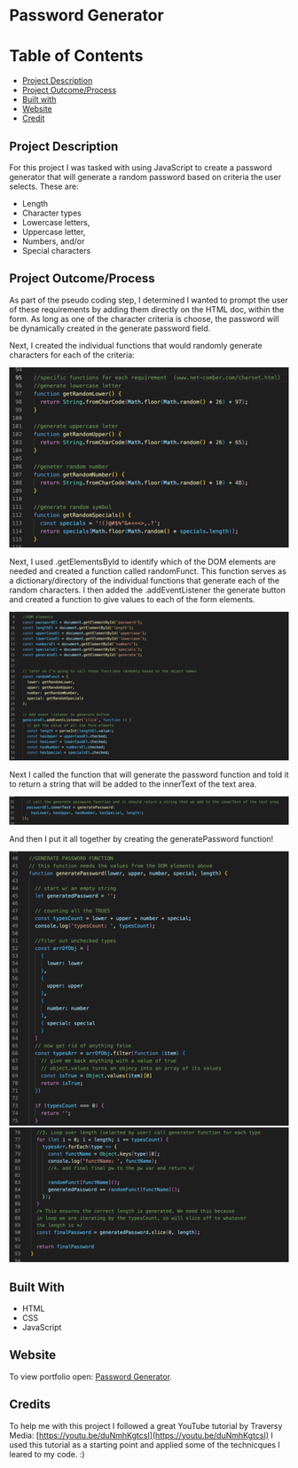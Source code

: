 # Password Generator

# Table of Contents

* [Project Description](#project-description)
* [Project Outcome/Process](#project-outcomeprocess)
* [Built with](#built-with)
* [Website](#website)
* [Credit](#credits)

## Project Description

For this project I was tasked with using JavaScript to create a password generator that will generate a random password based on criteria the user selects. These are:

- Length 
- Character types
 - Lowercase letters,
 - Uppercase letter,
 - Numbers, and/or
 - Special characters

## Project Outcome/Process

As part of the pseudo coding step, I determined I wanted to prompt the user of these requirements by adding them directly on the HTML doc, within the form. As long as one of the character criteria is choose, the password will be dynamically created in the generate password field. 

Next, I created the individual functions that would randomly generate characters for each of the criteria:

![Screenshot 1](/assets/images/screenshot1.png)

Next, I used .getElementsById to identify which of the DOM elements are needed and created a function called randomFunct. This function  serves as a dictionary/directory of the individual functions that generate each of the random characters. I then added the .addEventListener the generate button and created a function to give values to each of the form elements. 

![Screenshot 2](/assets/images/screenshot2.png)

Next I called the function that will generate the password function and told it to return a string that will be added to the innerText of the text area.

![Screenshot 3](/assets/images/screenshot3.png)

And then I put it all together by creating the generatePassword function! 

![Screenshot 4](/assets/images/screenshot4.png)
![Screenshot 5](/assets/images/screenshot5.png)


## Built With
* HTML
* CSS
* JavaScript

## Website
To view portfolio open:
[Password Generator](https://vpratnicki.github.io/password-generator/).

## Credits

To help me with this project I followed a great YouTube tutorial by Traversy Media: [https://youtu.be/duNmhKgtcsI](https://youtu.be/duNmhKgtcsI) I used this tutorial as a starting point and applied some of the technicques I leared to my code. :)